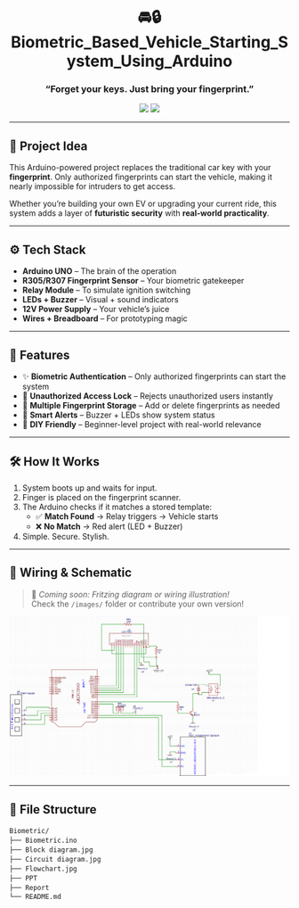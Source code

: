 <h1 align="center">🚘🔒 Biometric_Based_Vehicle_Starting_System_Using_Arduino</h1>
<h3 align="center">“Forget your keys. Just bring your fingerprint.”</h3>

<p align="center">
  <img src="https://img.shields.io/badge/Platform-Arduino-blue?logo=arduino" />
  <img src="https://img.shields.io/badge/Fingerprint-R305%2FR307-green" />
</p>

---

## 🧠 Project Idea

This Arduino-powered project replaces the traditional car key with your **fingerprint**. Only authorized fingerprints can start the vehicle, making it nearly impossible for intruders to get access.

Whether you’re building your own EV or upgrading your current ride, this system adds a layer of **futuristic security** with **real-world practicality**.

---

## ⚙️ Tech Stack

- **Arduino UNO** – The brain of the operation  
- **R305/R307 Fingerprint Sensor** – Your biometric gatekeeper  
- **Relay Module** – To simulate ignition switching  
- **LEDs + Buzzer** – Visual + sound indicators  
- **12V Power Supply** – Your vehicle’s juice  
- **Wires + Breadboard** – For prototyping magic  

---

## 🌟 Features

- ✨ **Biometric Authentication** – Only authorized fingerprints can start the system  
- 🚫 **Unauthorized Access Lock** – Rejects unauthorized users instantly  
- 🔄 **Multiple Fingerprint Storage** – Add or delete fingerprints as needed  
- 📣 **Smart Alerts** – Buzzer + LEDs show system status  
- 🧰 **DIY Friendly** – Beginner-level project with real-world relevance  

---

## 🛠️ How It Works

1. System boots up and waits for input.  
2. Finger is placed on the fingerprint scanner.  
3. The Arduino checks if it matches a stored template:  
   - ✅ **Match Found** → Relay triggers → Vehicle starts  
   - ❌ **No Match** → Red alert (LED + Buzzer)  
4. Simple. Secure. Stylish.

---

## 🔌 Wiring & Schematic

> 📌 *Coming soon: Fritzing diagram or wiring illustration!*  
Check the `/images/` folder or contribute your own version!

<p align="center">
  <img src="Circuit diagram.png" alt="Circuit Diagram" width="600" />
</p>

---

## 📁 File Structure

```bash
Biometric/
├── Biometric.ino
├── Block diagram.jpg
├── Circuit diagram.jpg
├── Flowchart.jpg
├── PPT
├── Report
└── README.md
